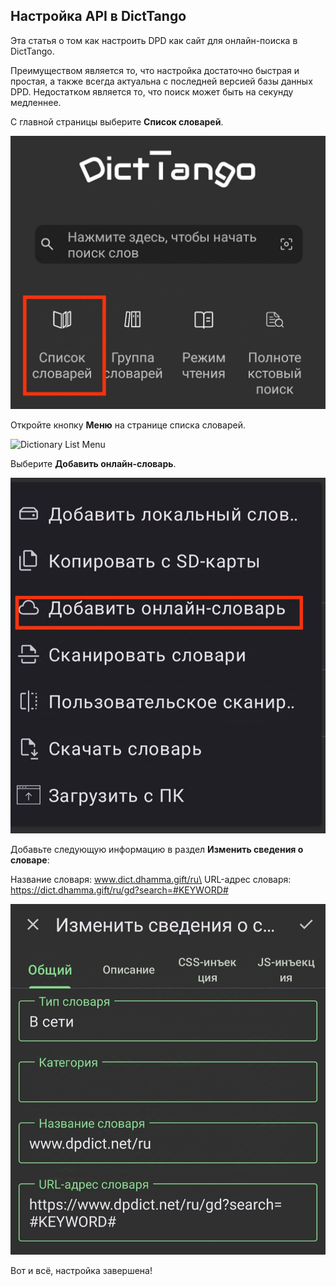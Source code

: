 ## Настройка API в DictTango

Эта статья о том как настроить DPD как сайт для онлайн-поиска в DictTango.

Преимуществом является то, что настройка достаточно быстрая и простая, а также всегда актуальна с последней версией базы данных DPD. Недостатком является то, что поиск может быть на секунду медленнее.

С главной страницы выберите **Список словарей**.

![Dictionary List](../pics/dpdict.net/dpdict_api_dicttango_dictionary_list.jpg)

Откройте кнопку **Меню** на странице списка словарей.

![Dictionary List Menu](../pics/dicttango/6_dictionary_list_menu.jpg)

Выберите **Добавить онлайн-словарь**.

![Add Online Dictionary](../pics/dpdict.net/dpdict_api_dicttango_add_online_dictionary.jpg)

Добавьте следующую информацию в раздел **Изменить сведения о словаре**:

Название словаря: www.dict.dhamma.gift/ru\
URL-адрес словаря: https://dict.dhamma.gift/ru/gd?search=#KEYWORD#

![Edit Dictionary Details](../pics/dpdict.net/dpdict_api_dicttango_dictionary_detail.jpg)

Вот и всё, настройка завершена!





